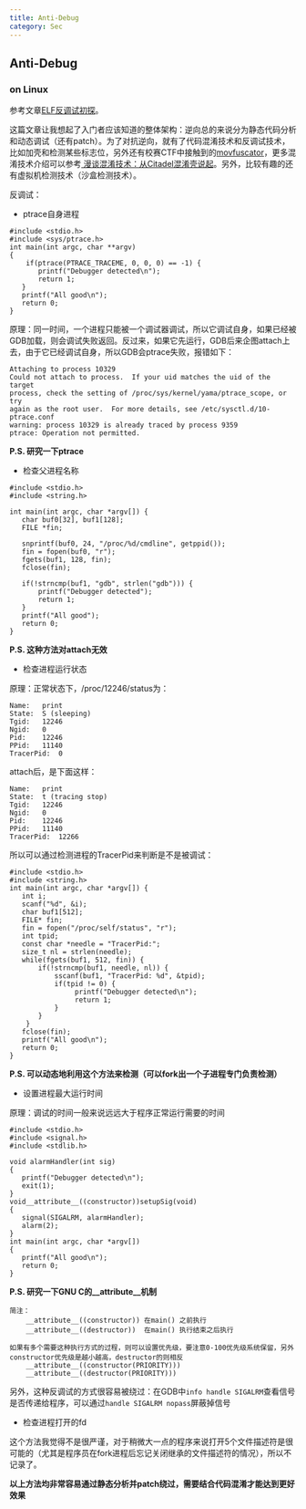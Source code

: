 ```yaml
---
title: Anti-Debug
category: Sec
---
```


## Anti-Debug

### on Linux

参考文章[ELF反调试初探](http://www.freebuf.com/sectool/83509.html)。

这篇文章让我想起了入门者应该知道的整体架构：逆向总的来说分为静态代码分析和动态调试（还有patch）。为了对抗逆向，就有了代码混淆技术和反调试技术，比如加壳和检测某些标志位，另外还有校赛CTF中接触到的[movfuscator](https://recon.cx/2015/slides/recon2015-14-christopher-domas-The-movfuscator.pdf)，更多混淆技术介绍可以参考[
漫谈混淆技术：从Citadel混淆壳说起](http://www.freebuf.com/articles/web/103188.html)。另外，比较有趣的还有虚拟机检测技术（沙盒检测技术）。

反调试：

- ptrace自身进程

```
#include <stdio.h>
#include <sys/ptrace.h>
int main(int argc, char **argv)
{
    if(ptrace(PTRACE_TRACEME, 0, 0, 0) == -1) {
       printf("Debugger detected\n");
       return 1;
   }  
   printf("All good\n");
   return 0;
}
```

原理：同一时间，一个进程只能被一个调试器调试，所以它调试自身，如果已经被GDB加载，则会调试失败返回。反过来，如果它先运行，GDB后来企图attach上去，由于它已经调试自身，所以GDB会ptrace失败，报错如下：

```
Attaching to process 10329
Could not attach to process.  If your uid matches the uid of the target
process, check the setting of /proc/sys/kernel/yama/ptrace_scope, or try
again as the root user.  For more details, see /etc/sysctl.d/10-ptrace.conf
warning: process 10329 is already traced by process 9359
ptrace: Operation not permitted.
```

**P.S. 研究一下ptrace**

- 检查父进程名称

```
#include <stdio.h>
#include <string.h>

int main(int argc, char *argv[]) {
   char buf0[32], buf1[128];
   FILE *fin;

   snprintf(buf0, 24, "/proc/%d/cmdline", getppid());
   fin = fopen(buf0, "r");
   fgets(buf1, 128, fin);
   fclose(fin);

   if(!strncmp(buf1, "gdb", strlen("gdb"))) {
       printf("Debugger detected");
       return 1;
   }
   printf("All good");
   return 0;
}
```

**P.S. 这种方法对attach无效**

- 检查进程运行状态

原理：正常状态下，/proc/12246/status为：

```
Name:	print
State:	S (sleeping)
Tgid:	12246
Ngid:	0
Pid:	12246
PPid:	11140
TracerPid:	0
```

attach后，是下面这样：

```
Name:	print
State:	t (tracing stop)
Tgid:	12246
Ngid:	0
Pid:	12246
PPid:	11140
TracerPid:	12266
```

所以可以通过检测进程的TracerPid来判断是不是被调试：

```
#include <stdio.h>
#include <string.h>
int main(int argc, char *argv[]) {
   int i;
   scanf("%d", &i);
   char buf1[512];
   FILE* fin;
   fin = fopen("/proc/self/status", "r");
   int tpid;
   const char *needle = "TracerPid:";
   size_t nl = strlen(needle);
   while(fgets(buf1, 512, fin)) {
       if(!strncmp(buf1, needle, nl)) {
           sscanf(buf1, "TracerPid: %d", &tpid);
           if(tpid != 0) {
                printf("Debugger detected\n");
                return 1;
           }
       }
    }
   fclose(fin);
   printf("All good\n");
   return 0;
}
```

**P.S. 可以动态地利用这个方法来检测（可以fork出一个子进程专门负责检测）**

- 设置进程最大运行时间

原理：调试的时间一般来说远远大于程序正常运行需要的时间

```
#include <stdio.h>
#include <signal.h>
#include <stdlib.h>

void alarmHandler(int sig)
{
   printf("Debugger detected\n");
   exit(1);
}
void__attribute__((constructor))setupSig(void)
{
   signal(SIGALRM, alarmHandler);
   alarm(2);
}
int main(int argc, char *argv[])
{
   printf("All good\n");
   return 0;
}
```

**P.S. 研究一下GNU C的__attribute__机制**

```
简注：
	__attribute__((constructor)) 在main() 之前执行
	__attribute__((destructor))  在main() 执行结束之后执行

如果有多个需要这种执行方式的过程，则可以设置优先级，要注意0-100优先级系统保留，另外constructor优先级是越小越高，destructor的则相反
	__attribute__((constructor(PRIORITY)))
	__attribute__((destructor(PRIORITY)))
```

另外，这种反调试的方式很容易被绕过：在GDB中`info handle SIGALRM`查看信号是否传递给程序，可以通过`handle SIGALRM nopass`屏蔽掉信号

- 检查进程打开的fd

这个方法我觉得不是很严谨，对于稍微大一点的程序来说打开5个文件描述符是很可能的（尤其是程序员在fork进程后忘记关闭继承的文件描述符的情况），所以不记录了。

**以上方法均非常容易通过静态分析并patch绕过，需要结合代码混淆才能达到更好效果**